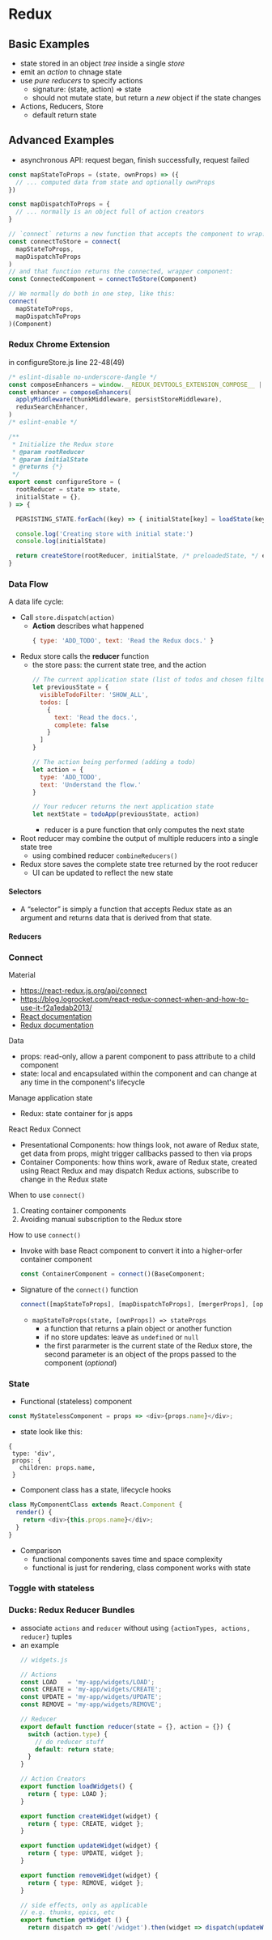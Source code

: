 # Redux

## Basic Examples
- state stored in an object *tree* inside a single *store*
- emit an *action* to chnage state
- use *pure reducers* to specify actions
  - signature: (state, action) => state
  - should not mutate state, but return a *new* object if the state changes
- Actions, Reducers, Store
  - default return state

## Advanced Examples
- asynchronous API: request began, finish successfully, request failed

```javascript
const mapStateToProps = (state, ownProps) => ({
  // ... computed data from state and optionally ownProps
})

const mapDispatchToProps = {
  // ... normally is an object full of action creators
}

// `connect` returns a new function that accepts the component to wrap:
const connectToStore = connect(
  mapStateToProps,
  mapDispatchToProps
)
// and that function returns the connected, wrapper component:
const ConnectedComponent = connectToStore(Component)

// We normally do both in one step, like this:
connect(
  mapStateToProps,
  mapDispatchToProps
)(Component)
```

### Redux Chrome Extension
in configureStore.js line 22-48(49)
```javascript
/* eslint-disable no-underscore-dangle */
const composeEnhancers = window.__REDUX_DEVTOOLS_EXTENSION_COMPOSE__ || compose
const enhancer = composeEnhancers(
  applyMiddleware(thunkMiddleware, persistStoreMiddleware),
  reduxSearchEnhancer,
)
/* eslint-enable */

/**
 * Initialize the Redux store
 * @param rootReducer
 * @param initialState
 * @returns {*}
 */
export const configureStore = (
  rootReducer = state => state,
  initialState = {},
) => {

  PERSISTING_STATE.forEach((key) => { initialState[key] = loadState(key) })

  console.log('Creating store with initial state:')
  console.log(initialState)

  return createStore(rootReducer, initialState, /* preloadedState, */ enhancer)
}
```

### Data Flow
A data life cycle:
- Call `store.dispatch(action)`
  - **Action** describes what happened
    ```javascript
    { type: 'ADD_TODO', text: 'Read the Redux docs.' }
    ```
- Redux store calls the **reducer** function
  - the store pass: the current state tree, and the action
    ```javascript
    // The current application state (list of todos and chosen filter)
    let previousState = {
      visibleTodoFilter: 'SHOW_ALL',
      todos: [
        {
          text: 'Read the docs.',
          complete: false
        }
      ]
    }

    // The action being performed (adding a todo)
    let action = {
      type: 'ADD_TODO',
      text: 'Understand the flow.'
    }

    // Your reducer returns the next application state
    let nextState = todoApp(previousState, action)
    ```
    - reducer is a pure function that only computes the next state
- Root reducer may combine the output of multiple reducers into a single state tree
  - using combined reducer `combineReducers()`
- Redux store saves the complete state tree returned by the root reducer
  - UI can be updated to reflect the new state

#### Selectors
- A “selector” is simply a function that accepts Redux state as an argument and returns data that is derived from that state.

#### Reducers

### Connect
Material
- https://react-redux.js.org/api/connect
- https://blog.logrocket.com/react-redux-connect-when-and-how-to-use-it-f2a1edab2013/
- [React documentation](https://reactjs.org/docs/getting-started.html)
- [Redux documentation](https://redux.js.org/)

Data
- props: read-only, allow a parent component to pass attribute to a child component
- state: local and encapsulated within the component and can change at any time in the component's lifecycle

Manage application state
- Redux: state container for js apps

React Redux Connect
- Presentational Components: how things look, not aware of Redux state, get data from props, might trigger callbacks passed to then via props
- Container Components: how thins work, aware of Redux state, created using React Redux and may dispatch Redux actions, subscribe to change in the Redux state

When to use `connect()`
1. Creating container components
2. Avoiding manual subscription to the Redux store

How to use `connect()`
- Invoke with base React component to convert it into a higher-orfer container component
  ```javascript
  const ContainerComponent = connect()(BaseComponent;
  ```
- Signature of the `connect()` function
  ```javascript
  connect([mapStateToProps], [mapDispatchToProps], [mergerProps], [options])
  ```

  - `mapStateToProps(state, [ownProps]) => stateProps`
    - a function that returns a plain object or another function
    - if no store updates: leave as `undefined` or `null`
    - the first pararmeter is the current state of the Redux store, the second parameter is an object of the props passed to the component (*optional*)

### State
- Functional (stateless) component
```javascript
const MyStatelessComponent = props => <div>{props.name}</div>;
```
  - state look like this:
  ```
  {
   type: 'div',
   props: {
     children: props.name,
   }
  ```
- Component class has a state, lifecycle hooks
```javascript
class MyComponentClass extends React.Component {
  render() {
    return <div>{this.props.name}</div>;
  }
}
```
- Comparison
  - functional components saves time and space complexity
  - functional is just for rendering, class component works with state

### Toggle with stateless


### Ducks: Redux Reducer Bundles
- associate `actions` and `reducer` without using `{actionTypes, actions, reducer}` tuples
- an example
  ```js
  // widgets.js

  // Actions
  const LOAD   = 'my-app/widgets/LOAD';
  const CREATE = 'my-app/widgets/CREATE';
  const UPDATE = 'my-app/widgets/UPDATE';
  const REMOVE = 'my-app/widgets/REMOVE';

  // Reducer
  export default function reducer(state = {}, action = {}) {
    switch (action.type) {
      // do reducer stuff
      default: return state;
    }
  }

  // Action Creators
  export function loadWidgets() {
    return { type: LOAD };
  }

  export function createWidget(widget) {
    return { type: CREATE, widget };
  }

  export function updateWidget(widget) {
    return { type: UPDATE, widget };
  }

  export function removeWidget(widget) {
    return { type: REMOVE, widget };
  }

  // side effects, only as applicable
  // e.g. thunks, epics, etc
  export function getWidget () {
    return dispatch => get('/widget').then(widget => dispatch(updateWidget(widget)))
  ```
